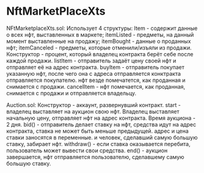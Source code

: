 # NftMarketPlaceXts

NFtMarketplaceXts.sol:
Использует 4 структуры: Item - содержит данные о всех нфт, выставленных в маркете; itemListed - предметы, на данный момент выставленные на продажу; itemBought - данные о проданных нфт; itemCanceled - предметы, которые отменили/изъяли из продажи.
Конструктор - процент, который владелец контракта берёт себе после каждой продажи.
listItem - отправитель задаёт цену своей нфт и отправляет её на адрес контракта. 
buyItem - отправитель покупает указанную нфт, после чего она с адреса отправляется конктракта отправляется покупателю. нфт везде помечатется, как проданная и снимается с продажи.
cancelItem - нфт помечается, как проданная, снимается с продажи и отправляется владельцу.

Auction.sol:
Конструктор - аккаунт, развернувший контракт. 
start - владелец выставляет на аукцион свою нфт. Владелец выставляет начальную цену, отправляет нфт на адрес контракта. Время аукциона - 2 дня.
bid() - отправитель делает ставку на нфт, средства идут на адрес контракта, ставка не может быть меньше предыдущей. адрес и цена ставки заносятся в переменные. и человек, сделавший самую большую ставку, забирает нфт.
withdraw() - если ставка оказывается перебита, пользователь может вывести свои средства.
end() - аукцион завершается, нфт отправляется пользователю, сделавшему самую большую ставку.
